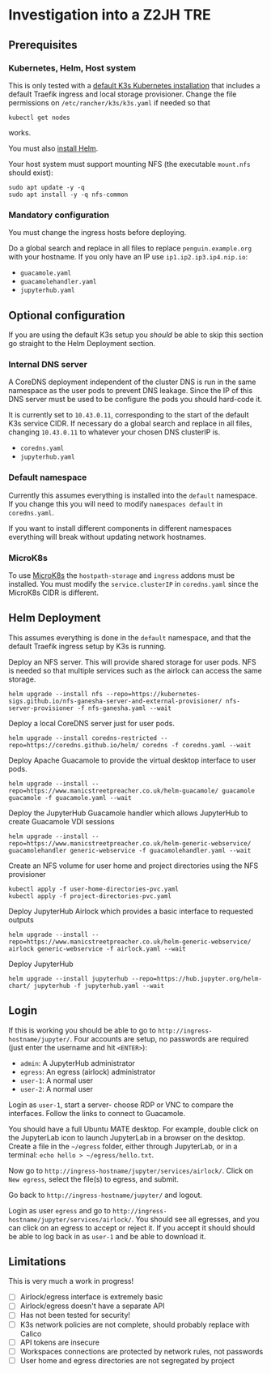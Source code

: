 # Investigation into a Z2JH TRE

## Prerequisites

### Kubernetes, Helm, Host system

This is only tested with a [default K3s Kubernetes installation](https://docs.k3s.io/quick-start) that includes a default Traefik ingress and local storage provisioner.
Change the file permissions on `/etc/rancher/k3s/k3s.yaml` if needed so that

```
kubectl get nodes
```

works.

You must also [install Helm](https://helm.sh/docs/intro/install/).

Your host system must support mounting NFS (the executable `mount.nfs` should exist):

```
sudo apt update -y -q
sudo apt install -y -q nfs-common
```

### Mandatory configuration

You must change the ingress hosts before deploying.

Do a global search and replace in all files to replace `penguin.example.org` with your hostname. If you only have an IP use `ip1.ip2.ip3.ip4.nip.io`:

- `guacamole.yaml`
- `guacamolehandler.yaml`
- `jupyterhub.yaml`

## Optional configuration

If you are using the default K3s setup you _should_ be able to skip this section go straight to the Helm Deployment section.

### Internal DNS server

A CoreDNS deployment independent of the cluster DNS is run in the same namespace as the user pods to prevent DNS leakage.
Since the IP of this DNS server must be used to be configure the pods you should hard-code it.

It is currently set to `10.43.0.11`, corresponding to the start of the default K3s service CIDR.
If necessary do a global search and replace in all files, changing `10.43.0.11` to whatever your chosen DNS clusterIP is.

- `coredns.yaml`
- `jupyterhub.yaml`

### Default namespace

Currently this assumes everything is installed into the `default` namespace.
If you change this you will need to modify `namespaces default` in `coredns.yaml`.

If you want to install different components in different namespaces everything will break without updating network hostnames.

### MicroK8s

To use [MicroK8s](https://microk8s.io/docs/getting-started) the `hostpath-storage` and `ingress` addons must be installed.
You must modify the `service.clusterIP` in `coredns.yaml` since the MicroK8s CIDR is different.

## Helm Deployment

This assumes everything is done in the `default` namespace, and that the default Traefik ingress setup by K3s is running.

Deploy an NFS server. This will provide shared storage for user pods.
NFS is needed so that multiple services such as the airlock can access the same storage.

```
helm upgrade --install nfs --repo=https://kubernetes-sigs.github.io/nfs-ganesha-server-and-external-provisioner/ nfs-server-provisioner -f nfs-ganesha.yaml --wait
```

Deploy a local CoreDNS server just for user pods.

```
helm upgrade --install coredns-restricted --repo=https://coredns.github.io/helm/ coredns -f coredns.yaml --wait
```

Deploy Apache Guacamole to provide the virtual desktop interface to user pods.

```
helm upgrade --install --repo=https://www.manicstreetpreacher.co.uk/helm-guacamole/ guacamole guacamole -f guacamole.yaml --wait
```

Deploy the JupyterHub Guacamole handler which allows JupyterHub to create Guacamole VDI sessions

```
helm upgrade --install --repo=https://www.manicstreetpreacher.co.uk/helm-generic-webservice/ guacamolehandler generic-webservice -f guacamolehandler.yaml --wait
```

Create an NFS volume for user home and project directories using the NFS provisioner

```
kubectl apply -f user-home-directories-pvc.yaml
kubectl apply -f project-directories-pvc.yaml
```

Deploy JupyterHub Airlock which provides a basic interface to requested outputs

```
helm upgrade --install --repo=https://www.manicstreetpreacher.co.uk/helm-generic-webservice/ airlock generic-webservice -f airlock.yaml --wait
```

Deploy JupyterHub

```
helm upgrade --install jupyterhub --repo=https://hub.jupyter.org/helm-chart/ jupyterhub -f jupyterhub.yaml --wait
```

## Login

If this is working you should be able to go to `http://ingress-hostname/jupyter/`.
Four accounts are setup, no passwords are required (just enter the username and hit `<ENTER>`):

- `admin`: A JupyterHub administrator
- `egress`: An egress (airlock) administrator
- `user-1`: A normal user
- `user-2`: A normal user

Login as `user-1`, start a server- choose RDP or VNC to compare the interfaces.
Follow the links to connect to Guacamole.

You should have a full Ubuntu MATE desktop.
For example, double click on the JupyterLab icon to launch JupyterLab in a browser on the desktop.
Create a file in the `~/egress` folder, either through JupyterLab, or in a terminal: `echo hello > ~/egress/hello.txt`.

Now go to `http://ingress-hostname/jupyter/services/airlock/`.
Click on `New egress`, select the file(s) to egress, and submit.

Go back to `http://ingress-hostname/jupyter/` and logout.

Login as user `egress` and go to `http://ingress-hostname/jupyter/services/airlock/`.
You should see all egresses, and you can click on an egress to accept or reject it.
If you accept it should should be able to log back in as `user-1` and be able to download it.

## Limitations

This is very much a work in progress!

- [ ] Airlock/egress interface is extremely basic
- [ ] Airlock/egress doesn't have a separate API
- [ ] Has not been tested for security!
- [ ] K3s network policies are not complete, should probably replace with Calico
- [ ] API tokens are insecure
- [ ] Workspaces connections are protected by network rules, not passwords
- [ ] User home and egress directories are not segregated by project
